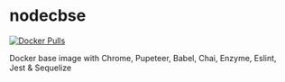 # nodecbse

[![Docker Pulls](https://img.shields.io/docker/pulls/jacobsamro/nodecbse.svg)](https://hub.docker.com/r/jacobsamro/nodecbse/)

Docker base image with Chrome, Pupeteer, Babel, Chai, Enzyme, Eslint, Jest &amp; Sequelize
